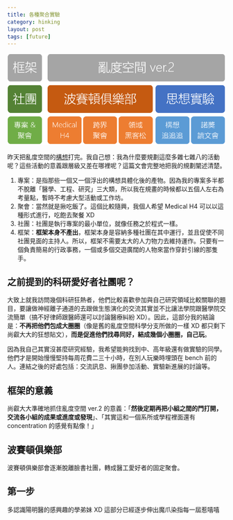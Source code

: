 ```yaml
---
title: 各種聚合實驗
category: hinking
layout: post
tags: [future]
---
```

![Entropyspace as a framework](/assets/framework.png)

昨天把亂度空間的[構想](http://yfwu.github.io/startup/2016/05/13/entropyspace-ver2.html)打完。我自己想：我為什麼要規劃這麼多雜七雜八的活動呢？這些活動的意義跟層級又差在哪裡呢？這篇文會完整地把我的規劃闡述清楚。

1. 專案：是指那些一個又一個浮出的構想具體化後的產物。因為我的專案多半都不脫離「醫學、工程、研究」三大類，所以我在規畫的時候都以五個人左右為考量點，暫時不考慮大型活動或工作坊。
2. 聚會：當然就是揪吃飯了。這個比較隨興，我個人希望 Medical H4 可以以這種形式進行，吃飽去聚餐 XD
3. 社團：社團是執行專案的最小單位，就像任務之於程式一樣。
4. 框架：**框架本身不產出**，框架本身是容納多種社團在其中運行，並且促使不同社團見面的主持人。所以，框架不需要太大的人力物力去維持運作。只要有一個負責簡易的行政事務，一個或多個交遊廣闊的人物來當作穿針引線的那隻手。

## 之前提到的科研愛好者社團呢？
大致上就我訪問幾個科研狂熱者，他們比較喜歡參加與自己研究領域比較關聯的題目，要讓做神經離子通道的去跟做生態演化的交流其實並不比讓法學院跟醫學院交流簡單（搞不好律師跟醫師還可以討論醫療糾紛 XD）。因此，這部分我的結論是：**不再把他們包成大圈圈**（像是舊的亂度空間科學分支所做的一樣 XD 都只剩下尚叡大大的狂想貼文），**而是促進他們找尋同好，結成幾個小圈圈，自己玩**。

因為我自己其實沒甚麼研究經驗，我希望能夠找到中、高年級還有做實驗的同學。他們才是開始慢慢堅持每周花費二三十小時，在別人玩樂時埋頭在 bench 前的人。連結之後的好處包括：交流訊息、揪團參加活動、實驗新進展的討論等。

## 框架的意義
尚叡大大準確地抓住亂度空間 ver.2 的意義：「**然後定期再把小組之間的門打開，交流各小組的成果或進度或發現**」、「其實這和一個系所或學程裡面還有 concentration 的感覺有點像！」

## 波賽頓俱樂部
波賽頓俱樂部會逐漸脫離臉書社團，轉成醫工愛好者的固定聚會。

## 第一步
多認識陽明醫的感興趣的學弟妹 XD 這部分已經逐步伸出魔爪染指每一屆惹嘻嘻